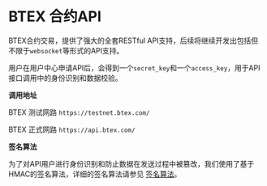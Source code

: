 # BTEX 合约API #

BTEX合约交易，提供了强大的全套RESTful API支持，后续将继续开发出包括但不限于`websocket`等形式的API支持。

用户在用户中心申请API后，会得到一个`secret_key`和一个`access_key`，用于API接口调用中的身份识别和数据校验。 

**调用地址**

BTEX 测试网路 `https://testnet.btex.com/`

BTEX 正式网路 `https://api.btex.com/`

**签名算法**

为了对API用户进行身份识别和防止数据在发送过程中被篡改，我们使用了基于HMAC的签名算法，详细的签名算法请参见 [签名算法](https://github.com/btex-dev/btex-api-demos/blob/master/btex-mx-api-docs/sign-ZH_CN.md)。



